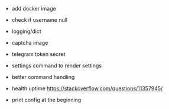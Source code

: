 
- add docker image
- check if username null
- logging/dict
- captcha image
- telegram token secret
- settings command to render settings
- better command handling

- health uptime https://stackoverflow.com/questions/11357945/
- print config at the beginning
